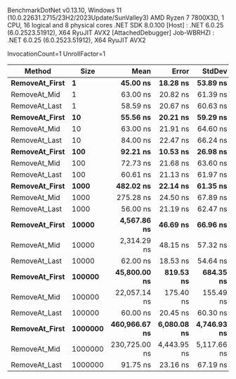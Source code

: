 
BenchmarkDotNet v0.13.10, Windows 11 (10.0.22631.2715/23H2/2023Update/SunValley3)
AMD Ryzen 7 7800X3D, 1 CPU, 16 logical and 8 physical cores
.NET SDK 8.0.100
  [Host]     : .NET 6.0.25 (6.0.2523.51912), X64 RyuJIT AVX2 [AttachedDebugger]
  Job-WBRHZI : .NET 6.0.25 (6.0.2523.51912), X64 RyuJIT AVX2

InvocationCount=1  UnrollFactor=1  

 Method         | Size    | Mean          | Error       | StdDev      | Median          | Allocated |
--------------- |-------- |--------------:|------------:|------------:|----------------:|----------:|
 **RemoveAt_First** | **1**       |      **45.00 ns** |    **18.28 ns** |    **53.89 ns** |       **0.0000 ns** |     **880 B** |
 RemoveAt_Mid   | 1       |      63.00 ns |    20.82 ns |    61.39 ns |     100.0000 ns |     544 B |
 RemoveAt_Last  | 1       |      58.59 ns |    20.67 ns |    60.63 ns |     100.0000 ns |     544 B |
 **RemoveAt_First** | **10**      |      **55.56 ns** |    **20.21 ns** |    **59.29 ns** |     **100.0000 ns** |     **544 B** |
 RemoveAt_Mid   | 10      |      63.00 ns |    21.91 ns |    64.60 ns |     100.0000 ns |     544 B |
 RemoveAt_Last  | 10      |      84.00 ns |    22.47 ns |    66.24 ns |     100.0000 ns |     544 B |
 **RemoveAt_First** | **100**     |      **92.21 ns** |    **10.53 ns** |    **26.98 ns** |     **100.0000 ns** |     **544 B** |
 RemoveAt_Mid   | 100     |      72.73 ns |    21.68 ns |    63.60 ns |     100.0000 ns |     544 B |
 RemoveAt_Last  | 100     |      60.61 ns |    21.13 ns |    61.97 ns |     100.0000 ns |     544 B |
 **RemoveAt_First** | **1000**    |     **482.02 ns** |    **22.14 ns** |    **61.35 ns** |     **500.0000 ns** |     **544 B** |
 RemoveAt_Mid   | 1000    |     275.28 ns |    24.50 ns |    67.89 ns |     300.0000 ns |     544 B |
 RemoveAt_Last  | 1000    |      56.00 ns |    21.19 ns |    62.47 ns |       0.0000 ns |     544 B |
 **RemoveAt_First** | **10000**   |   **4,567.86 ns** |    **46.69 ns** |    **66.96 ns** |   **4,600.0000 ns** |     **544 B** |
 RemoveAt_Mid   | 10000   |   2,314.29 ns |    48.15 ns |    57.32 ns |   2,300.0000 ns |     544 B |
 RemoveAt_Last  | 10000   |      62.00 ns |    18.53 ns |    54.64 ns |     100.0000 ns |     544 B |
 **RemoveAt_First** | **100000**  |  **45,800.00 ns** |   **819.53 ns** |   **684.35 ns** |  **45,800.0000 ns** |     **544 B** |
 RemoveAt_Mid   | 100000  |  22,057.14 ns |   175.40 ns |   155.49 ns |  22,000.0000 ns |     544 B |
 RemoveAt_Last  | 100000  |      60.00 ns |    20.45 ns |    60.30 ns |     100.0000 ns |     544 B |
 **RemoveAt_First** | **1000000** | **460,966.67 ns** | **6,080.08 ns** | **4,746.93 ns** | **461,350.0000 ns** |     **544 B** |
 RemoveAt_Mid   | 1000000 | 230,725.00 ns | 4,443.95 ns | 5,117.66 ns | 230,550.0000 ns |     544 B |
 RemoveAt_Last  | 1000000 |      91.75 ns |    23.16 ns |    67.19 ns |     100.0000 ns |     544 B |
